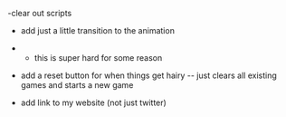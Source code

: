 




-clear out scripts


- add just a little transition to the animation
- - this is super hard for some reason





- add a reset button for when things get hairy
-- just clears all existing games and starts a new game




- add link to my website (not just twitter)